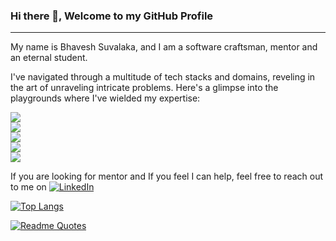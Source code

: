 ### Hi there 👋, Welcome to my GitHub Profile
___

My name is Bhavesh Suvalaka, and I am a software craftsman, mentor 
and an eternal student. 

I've navigated through a multitude of tech stacks and domains, reveling in the art of unraveling intricate problems. 
Here's a glimpse into the playgrounds where I've wielded my expertise:

<img src="https://skillicons.dev/icons?i=java,kotlin,javascript,ts"/><br>
<img src="https://skillicons.dev/icons?i=graphql,spring,react"/><br>
<img src="https://skillicons.dev/icons?i=postgres,mongo,cassandra,redis,kafka"/> <br>
<img src="https://skillicons.dev/icons?i=docker,kubernetes,aws,terraform"/><br>
<img src="https://skillicons.dev/icons?i=linux,github,idea,nodejs"/> <br/>

If you are looking for mentor and If you feel I can help, feel
free to reach out to me on [![LinkedIn](https://skillicons.dev/icons?i=linkedin)](https://www.linkedin.com/in/bhavesh-suvalaka/)

[![Top Langs](https://github-readme-stats.vercel.app/api/top-langs/?username=bhavesh-suvalaka&layout=pie)](https://github.com/bhavesh-suvalaka/github-readme-stats)

[![Readme Quotes](https://quotes-github-readme.vercel.app/api?type=horizontal&theme=dark)]()

